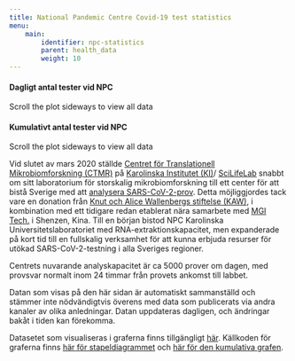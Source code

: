 ```yaml
---
title: National Pandemic Centre Covid-19 test statistics
menu:
    main:
        identifier: npc-statistics
        parent: health_data
        weight: 10
---
```


#### Dagligt antal tester vid NPC

<div class="d-md-none alert alert-info">
  Scroll the plot sideways to view all data
</div>
<div class="plot_wrapper">
     <div id="stacked-bar-chart"></div>
</div>

#### Kumulativt antal tester vid NPC

<div class="d-md-none alert alert-info">
  Scroll the plot sideways to view all data
</div>
<div class="plot_wrapper">
     <div id="cumulative-plot"></div>
</div>

Vid slutet av mars 2020 ställde
[Centret för Translationell Mikrobiomforskning (CTMR)](https://ki.se/en/research/news-from-the-centre-for-translational-microbiome-research-ctmr)
på [Karolinska Institutet (KI)](https://ki.se/)/
[SciLifeLab](https://www.scilifelab.se/)
snabbt om sitt laboratorium för storskalig mikrobiomforskning till ett center
för att bistå Sverige med att
[analysera SARS-CoV-2-prov](https://ki.se/mtc/ctmr-and-covid-19).
Detta möjliggjordes tack vare en donation från
[Knut och Alice Wallenbergs stiftelse (KAW)](https://kaw.wallenberg.org/),
i kombination med ett tidigare redan etablerat nära samarbete med
[MGI Tech.](https://en.mgitech.cn/) i Shenzen, Kina.
Till en början bistod NPC Karolinska Universitetslaboratoriet med
RNA-extraktionskapacitet, men expanderade på kort tid till en
fullskalig verksamhet för att kunna erbjuda resurser för utökad
SARS-CoV-2-testning i alla Sveriges regioner.

Centrets nuvarande analyskapacitet är ca 5000 prover om dagen, med provsvar
normalt inom 24 timmar från provets ankomst till labbet.

Datan som visas på den här sidan är automatiskt sammanställd och stämmer inte
nödvändigtvis överens med data som publicerats via andra kanaler
av olika anledningar. Datan uppdateras dagligen, och ändringar bakåt i
tiden kan förekomma.

Datasetet som visualiseras i graferna finns tillgängligt
[här](https://datagraphics.dckube.scilifelab.se/dataset/bbbaf64a25a1452287a8630503f07418).
Källkoden för graferna finns
[här för stapeldiagrammet](https://datagraphics.dckube.scilifelab.se/graphic/ddb1119aefce47d58d0b3a49e98b4fcc)
och [här för den kumulativa grafen](https://datagraphics.dckube.scilifelab.se/graphic/e823c75ee55849e7999da56c6c869c7a).

<script src="https://cdn.jsdelivr.net/npm/vega@5.12.1"></script>
<script src="https://cdn.jsdelivr.net/npm/vega-lite@4.12.2"></script>
<script src="https://cdn.jsdelivr.net/npm/vega-embed@6.8.0"></script>

<script src="https://datagraphics.dckube.scilifelab.se/graphic/ddb1119aefce47d58d0b3a49e98b4fcc.js?id=stacked-bar-chart"></script>

<script src="https://datagraphics.dckube.scilifelab.se/graphic/e823c75ee55849e7999da56c6c869c7a.js?id=cumulative-plot"></script>
